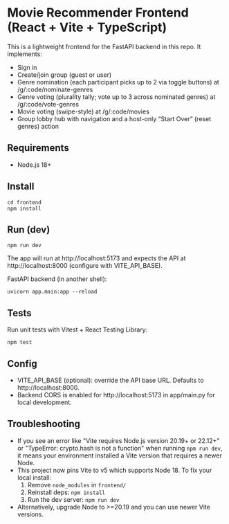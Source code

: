 # Movie Recommender Frontend (React + Vite + TypeScript)

This is a lightweight frontend for the FastAPI backend in this repo.
It implements:
- Sign in
- Create/join group (guest or user)
- Genre nomination (each participant picks up to 2 via toggle buttons) at /g/:code/nominate-genres
- Genre voting (plurality tally; vote up to 3 across nominated genres) at /g/:code/vote-genres
- Movie voting (swipe-style) at /g/:code/movies
- Group lobby hub with navigation and a host-only “Start Over” (reset genres) action

## Requirements
- Node.js 18+

## Install
```
cd frontend
npm install
```

## Run (dev)
```
npm run dev
```
The app will run at http://localhost:5173 and expects the API at http://localhost:8000 (configure with VITE_API_BASE).

FastAPI backend (in another shell):
```
uvicorn app.main:app --reload
```

## Tests
Run unit tests with Vitest + React Testing Library:
```
npm test
```

## Config
- VITE_API_BASE (optional): override the API base URL. Defaults to http://localhost:8000.
- Backend CORS is enabled for http://localhost:5173 in app/main.py for local development.


## Troubleshooting
- If you see an error like "Vite requires Node.js version 20.19+ or 22.12+" or "TypeError: crypto.hash is not a function" when running `npm run dev`, it means your environment installed a Vite version that requires a newer Node.
- This project now pins Vite to v5 which supports Node 18. To fix your local install:
  1. Remove `node_modules` in `frontend/`
  2. Reinstall deps: `npm install`
  3. Run the dev server: `npm run dev`
- Alternatively, upgrade Node to >=20.19 and you can use newer Vite versions.
